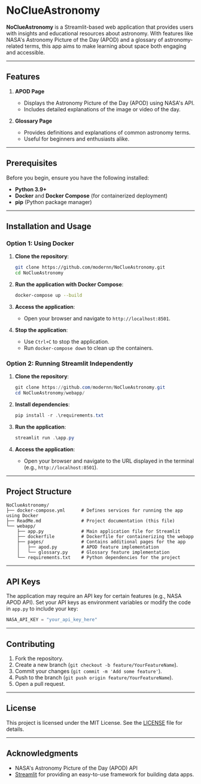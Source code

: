 # NoClueAstronomy

**NoClueAstronomy** is a Streamlit-based web application that provides users with insights and educational resources about astronomy. With features like NASA's Astronomy Picture of the Day (APOD) and a glossary of astronomy-related terms, this app aims to make learning about space both engaging and accessible.

---

## Features

1. **APOD Page**

   - Displays the Astronomy Picture of the Day (APOD) using NASA's API.
   - Includes detailed explanations of the image or video of the day.
2. **Glossary Page**

   - Provides definitions and explanations of common astronomy terms.
   - Useful for beginners and enthusiasts alike.

---

## Prerequisites

Before you begin, ensure you have the following installed:

- **Python 3.9+**
- **Docker** and **Docker Compose** (for containerized deployment)
- **pip** (Python package manager)

---

## Installation and Usage

### Option 1: Using Docker

1. **Clone the repository**:

   ```bash
   git clone https://github.com/modernn/NoClueAstronomy.git
   cd NoClueAstronomy
   ```
2. **Run the application with Docker Compose**:

   ```bash
   docker-compose up --build
   ```
3. **Access the application**:

   - Open your browser and navigate to `http://localhost:8501`.
4. **Stop the application**:

   - Use `Ctrl+C` to stop the application.
   - Run `docker-compose down` to clean up the containers.

### Option 2: Running Streamlit Independently

1. **Clone the repository**:

   ```powershell
   git clone https://github.com/modernn/NoClueAstronomy.git
   cd NoClueAstronomy/webapp/
   ```
2. **Install dependencies**:

   ```powershell
   pip install -r .\requirements.txt
   ```
3. **Run the application**:

   ```powershell
   streamlit run .\app.py
   ```
4. **Access the application**:

   - Open your browser and navigate to the URL displayed in the terminal (e.g., `http://localhost:8501`).

---

## Project Structure

```
NoClueAstronomy/
├── docker-compose.yml      # Defines services for running the app using Docker
├── ReadMe.md               # Project documentation (this file)
└── webapp/
    ├── app.py              # Main application file for Streamlit
    ├── dockerfile          # Dockerfile for containerizing the webapp
    ├── pages/              # Contains additional pages for the app
    │   ├── apod.py         # APOD feature implementation
    │   └── glossary.py     # Glossary feature implementation
    └── requirements.txt    # Python dependencies for the project
```

---

## API Keys

The application may require an API key for certain features (e.g., NASA APOD API). Set your API keys as environment variables or modify the code in `app.py` to include your key:

```python
NASA_API_KEY = "your_api_key_here"
```

---

## Contributing

1. Fork the repository.
2. Create a new branch (`git checkout -b feature/YourFeatureName`).
3. Commit your changes (`git commit -m 'Add some feature'`).
4. Push to the branch (`git push origin feature/YourFeatureName`).
5. Open a pull request.

---

## License

This project is licensed under the MIT License. See the [LICENSE](LICENSE) file for details.

---

## Acknowledgments

- NASA's Astronomy Picture of the Day (APOD) API
- [Streamlit](https://streamlit.io/) for providing an easy-to-use framework for building data apps.
